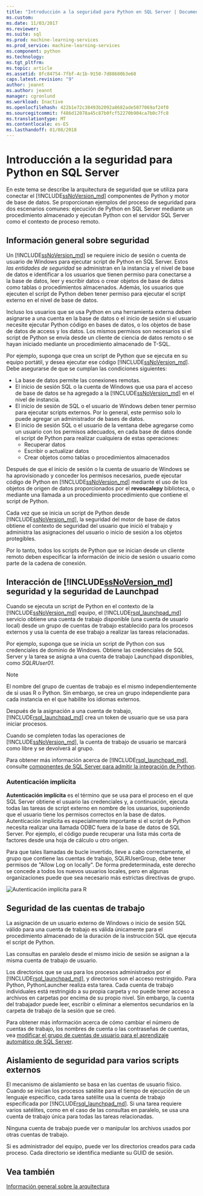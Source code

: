 ```yaml
---
title: "Introducción a la seguridad para Python en SQL Server | Documentos de Microsoft"
ms.custom: 
ms.date: 11/03/2017
ms.reviewer: 
ms.suite: sql
ms.prod: machine-learning-services
ms.prod_service: machine-learning-services
ms.component: python
ms.technology: 
ms.tgt_pltfrm: 
ms.topic: article
ms.assetid: 8fc84754-7fbf-4c1b-9150-7d88680b3e68
caps.latest.revision: "9"
author: jeannt
ms.author: jeannt
manager: cgronlund
ms.workload: Inactive
ms.openlocfilehash: 422b1e72c38493b2092a8682ade5077069af24f0
ms.sourcegitcommit: f486d12078a45c87b0fcf52270b904ca7b0c7fc8
ms.translationtype: MT
ms.contentlocale: es-ES
ms.lasthandoff: 01/08/2018
---
```

# <a name="security-overview-for-python-in-sql-server"></a>Introducción a la seguridad para Python en SQL Server

En este tema se describe la arquitectura de seguridad que se utiliza para conectar el [!INCLUDE[ssNoVersion_md](../../includes/ssnoversion-md.md)] componentes de Python y motor de base de datos. Se proporcionan ejemplos del proceso de seguridad para dos escenarios comunes: ejecución de Python en SQL Server mediante un procedimiento almacenado y ejecutan Python con el servidor SQL Server como el contexto de proceso remoto.

## <a name="security-overview"></a>Información general sobre seguridad

Un [!INCLUDE[ssNoVersion_md](../../includes/ssnoversion-md.md)] se requiere inicio de sesión o cuenta de usuario de Windows para ejecutar script de Python en SQL Server. Estos *las entidades de seguridad* se administran en la instancia y el nivel de base de datos e identificar a los usuarios que tienen permiso para conectarse a la base de datos, leer y escribir datos o crear objetos de base de datos como tablas o procedimientos almacenados. Además, los usuarios que ejecuten el script de Python deben tener permiso para ejecutar el script externo en el nivel de base de datos.

Incluso los usuarios que se usa Python en una herramienta externa deben asignarse a una cuenta en la base de datos o el inicio de sesión si el usuario necesite ejecutar Python código en bases de datos, o los objetos de base de datos de access y los datos. Los mismos permisos son necesarios si el script de Python se envía desde un cliente de ciencia de datos remoto o se hayan iniciado mediante un procedimiento almacenado de T-SQL.

Por ejemplo, suponga que crea un script de Python que se ejecuta en su equipo portátil, y desea ejecutar ese código [!INCLUDE[ssNoVersion_md](../../includes/ssnoversion-md.md)]. Debe asegurarse de que se cumplan las condiciones siguientes:

+ La base de datos permite las conexiones remotas.
+ El inicio de sesión SQL o la cuenta de Windows que usa para el acceso de base de datos se ha agregado a la [!INCLUDE[ssNoVersion_md](../../includes/ssnoversion-md.md)] en el nivel de instancia.
+ El inicio de sesión de SQL o el usuario de Windows deben tener permiso para ejecutar scripts externos. Por lo general, este permiso solo lo puede agregar un administrador de bases de datos.
+ El inicio de sesión SQL o el usuario de la ventana debe agregarse como un usuario con los permisos adecuados, en cada base de datos donde el script de Python para realizar cualquiera de estas operaciones:
    + Recuperar datos
    + Escribir o actualizar datos
    + Crear objetos como tablas o procedimientos almacenados

Después de que el inicio de sesión o la cuenta de usuario de Windows se ha aprovisionado y conceder los permisos necesarios, puede ejecutar código de Python en [!INCLUDE[ssNoVersion_md](../../includes/ssnoversion-md.md)] mediante el uso de los objetos de origen de datos proporcionados por el **revoscalepy** biblioteca, o mediante una llamada a un procedimiento procedimiento que contiene el script de Python.

Cada vez que se inicia un script de Python desde [!INCLUDE[ssNoVersion_md](../../includes/ssnoversion-md.md)], la seguridad del motor de base de datos obtiene el contexto de seguridad del usuario que inició el trabajo y administra las asignaciones del usuario o inicio de sesión a los objetos protegibles.

Por lo tanto, todos los scripts de Python que se inician desde un cliente remoto deben especificar la información de inicio de sesión o usuario como parte de la cadena de conexión.

## <a name="interaction-of-includessnoversionmdincludesssnoversion-mdmd-security-and-launchpad-security"></a>Interacción de [!INCLUDE[ssNoVersion_md](../../includes/ssnoversion-md.md)] seguridad y la seguridad de Launchpad

Cuando se ejecuta un script de Python en el contexto de la [!INCLUDE[ssNoVersion_md](../../includes/ssnoversion-md.md)] equipo, el [!INCLUDE[rsql_launchpad_md](../../includes/rsql-launchpad-md.md)] servicio obtiene una cuenta de trabajo disponible (una cuenta de usuario local) desde un grupo de cuentas de trabajo establecido para los procesos externos y usa la cuenta de ese trabajo a realizar las tareas relacionadas.

Por ejemplo, suponga que se inicia un script de Python con sus credenciales de dominio de Windows. Obtiene las credenciales de SQL Server y la tarea se asigna a una cuenta de trabajo Launchpad disponibles, como *SQLRUser01*.

> [!NOTE]
> El nombre del grupo de cuentas de trabajo es el mismo independientemente de si usas R o Python. Sin embargo, se crea un grupo independiente para cada instancia en el que habilite los idiomas externos.

Después de la asignación a una cuenta de trabajo, [!INCLUDE[rsql_launchpad_md](../../includes/rsql-launchpad-md.md)] crea un token de usuario que se usa para iniciar procesos. 

Cuando se completen todas las operaciones de [!INCLUDE[ssNoVersion_md](../../includes/ssnoversion-md.md)], la cuenta de trabajo de usuario se marcará como libre y se devolverá al grupo.

Para obtener más información acerca de [!INCLUDE[rsql_launchpad_md](../../includes/rsql-launchpad-md.md)], consulte [componentes de SQL Server para admitir la integración de Python](../../advanced-analytics/python/new-components-in-sql-server-to-support-python-integration.md).

### <a name="implied-authentication"></a>Autenticación implícita

**Autenticación implícita** es el término que se usa para el proceso en el que SQL Server obtiene el usuario las credenciales y, a continuación, ejecuta todas las tareas de script externo en nombre de los usuarios, suponiendo que el usuario tiene los permisos correctos en la base de datos. Autenticación implícita es especialmente importante si el script de Python necesita realizar una llamada ODBC fuera de la base de datos de SQL Server. Por ejemplo, el código puede recuperar una lista más corta de factores desde una hoja de cálculo u otro origen.

Para que tales llamadas de bucle invertido, lleve a cabo correctamente, el grupo que contiene las cuentas de trabajo, SQLRUserGroup, debe tener permisos de "Allow Log on locally". De forma predeterminada, este derecho se concede a todos los nuevos usuarios locales, pero en algunas organizaciones puede que sea necesario más estrictas directivas de grupo.

![Autenticación implícita para R](media/implied-auth-python2.png)

## <a name="security-of-worker-accounts"></a>Seguridad de las cuentas de trabajo

La asignación de un usuario externo de Windows o inicio de sesión SQL válido para una cuenta de trabajo es válida únicamente para el procedimiento almacenado de la duración de la instrucción SQL que ejecuta el script de Python.

Las consultas en paralelo desde el mismo inicio de sesión se asignan a la misma cuenta de trabajo de usuario.

Los directorios que se usa para los procesos administrados por el [!INCLUDE[rsql_launchpad_md](../../includes/rsql-launchpad-md.md)], y directorios son el acceso restringido. Para Python, PythonLauncher realiza esta tarea. Cada cuenta de trabajo individuales está restringido a su propia carpeta y no puede tener acceso a archivos en carpetas por encima de su propio nivel. Sin embargo, la cuenta del trabajador puede leer, escribir o eliminar a elementos secundarios en la carpeta de trabajo de la sesión que se creó.

Para obtener más información acerca de cómo cambiar el número de cuentas de trabajo, los nombres de cuenta o las contraseñas de cuentas, vea [modificar el grupo de cuentas de usuario para el aprendizaje automático de SQL Server](../../advanced-analytics/r/modify-the-user-account-pool-for-sql-server-r-services.md).


## <a name="security-isolation-for-multiple-external-scripts"></a>Aislamiento de seguridad para varios scripts externos

El mecanismo de aislamiento se basa en las cuentas de usuario físico. Cuando se inician los procesos satélite para el tiempo de ejecución de un lenguaje específico, cada tarea satélite usa la cuenta de trabajo especificada por [!INCLUDE[rsql_launchpad_md](../../includes/rsql-launchpad-md.md)]. Si una tarea requiere varios satélites, como en el caso de las consultas en paralelo, se usa una cuenta de trabajo única para todas las tareas relacionadas.

Ninguna cuenta de trabajo puede ver o manipular los archivos usados por otras cuentas de trabajo.

Si es administrador del equipo, puede ver los directorios creados para cada proceso. Cada directorio se identifica mediante su GUID de sesión.

## <a name="see-also"></a>Vea también

[Información general sobre la arquitectura](../../advanced-analytics/python/architecture-overview-sql-server-python.md)
